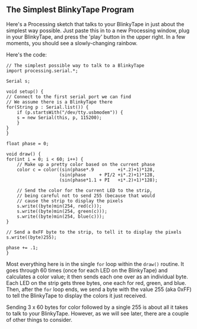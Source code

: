 ## The Simplest BlinkyTape Program
Here's a Processing sketch that talks to your BlinkyTape in just about the simplest way possible. Just paste this in to a new Processing window, plug in your BlinkyTape, and press the 'play' button in the upper right. In a few moments, you should see a slowly-changing rainbow.

Here's the code:

	// The simplest possible way to talk to a BlinkyTape
	import processing.serial.*;
	
	Serial s;
	
	void setup() {
  	// Connect to the first serial port we can find
  	// We assume there is a BlinkyTape there
  	for(String p : Serial.list()) {
    	if (p.startsWith("/dev/tty.usbmodem")) {
      	s = new Serial(this, p, 115200);
    	}
  	}
	}
	
	float phase = 0;
	
	void draw() {
  	for(int i = 0; i < 60; i++) {
    	// Make up a pretty color based on the current phase      
    	color c = color((sin(phase*.9         +i*.2)+1)*128,
                    	(sin(phase     + PI/2 +i*.2)+1)*128,
                    	(sin(phase*1.1 + PI   +i*.2)+1)*128);
                    	
    	// Send the color for the current LED to the strip,
    	// being careful not to send 255 (because that would
    	// cause the strip to display the pixels
    	s.write((byte)min(254, red(c)));
    	s.write((byte)min(254, green(c)));
    	s.write((byte)min(254, blue(c)));
  	}
  	
  	// Send a 0xFF byte to the strip, to tell it to display the pixels
  	s.write((byte)255);
  	
  	phase += .1;
	}

Most everything here is in the single `for` loop within the `draw()` routine. It goes through 60 times (once for each LED on the BlinkyTape) and calculates a color value; it then sends each one over as an individual byte. Each LED on the strip gets three bytes, one each for red, green, and blue. Then, after the `for` loop ends, we send a byte with the value 255 (aka 0xFF) to tell the BlinkyTape to display the colors it just received.

Sending 3 x 60 bytes for color followed by a single 255 is about all it takes to talk to your BlinkyTape. However, as we will see later, there are a couple of other things to consider.
